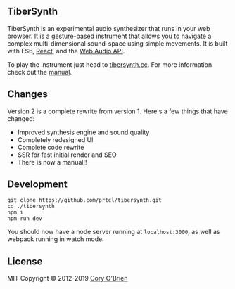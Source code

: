 ## TiberSynth

TiberSynth is an experimental audio synthesizer that runs in your web browser. It is a gesture-based instrument that allows you to navigate a complex multi-dimensional sound-space using simple movements. It is built with ES6, [React](https://reactjs.org/), and the [Web Audio API](https://developer.mozilla.org/en-US/docs/Web/API/Web_Audio_API).

To play the instrument just head to [tibersynth.cc](http://tibersynth.cc/). For more information check out the [manual](http://tibersynth.cc/manual).

## Changes

Version 2 is a complete rewrite from version 1. Here's a few things that have changed:

- Improved synthesis engine and sound quality
- Completely redesigned UI
- Complete code rewrite
- SSR for fast initial render and SEO
- There is now a manual!!

## Development

```
git clone https://github.com/prtcl/tibersynth.git
cd ./tibersynth
npm i
npm run dev
```

You should now have a node server running at `localhost:3000`, as well as webpack running in watch mode.

## License

MIT
Copyright © 2012-2019 [Cory O'Brien](http://prtcl.cc/)
